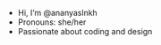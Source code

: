 - Hi, I’m @ananyaslnkh
- Pronouns: she/her
- Passionate about coding and design

<!---
ananyaslnkh/ananyaslnkh is a ✨ special ✨ repository because its `README.md` (this file) appears on your GitHub profile.
You can click the Preview link to take a look at your changes.
--->
